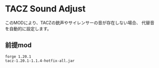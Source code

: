 # TACZ Sound Adjust
このMODにより、TACZの銃声やサイレンサーの音が存在しない場合、
代替音を自動的に設定します。
## 前提mod
```
forge 1.20.1
tacz-1.20.1-1.1.4-hotfix-all.jar
```

